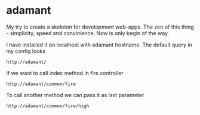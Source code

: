 adamant
=======

My try to create a skeleton for development web-apps. 
The zen of this thing - simplicity, speed and convinience.
Now is only begin of the way. 

I have installed it on localhost with adamant hostname.
The default query in my config looks

`http://adamant/`

If we want to call index method in fire controller

`http://adamant/common/fire`

To call another method we can pass it as last parameter

`http://adamant/common/fire/high`

